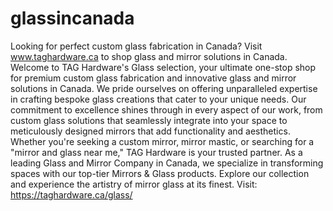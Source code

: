 # glassincanada
Looking for perfect custom glass fabrication in Canada? Visit www.taghardware.ca to shop glass and mirror solutions in Canada.
Welcome to TAG Hardware's Glass selection, your ultimate one-stop shop for premium custom glass fabrication and innovative glass and mirror solutions in Canada. We pride ourselves on offering unparalleled expertise in crafting bespoke glass creations that cater to your unique needs. Our commitment to excellence shines through in every aspect of our work, from custom glass solutions that seamlessly integrate into your space to meticulously designed mirrors that add functionality and aesthetics. Whether you're seeking a custom mirror, mirror mastic, or searching for a "mirror and glass near me," TAG Hardware is your trusted partner. As a leading Glass and Mirror Company in Canada, we specialize in transforming spaces with our top-tier Mirrors & Glass products. Explore our collection and experience the artistry of mirror glass at its finest. Visit: https://taghardware.ca/glass/
